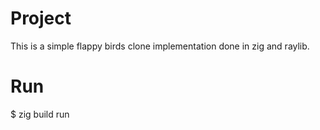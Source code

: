 # Project
This is a simple flappy birds clone implementation done in zig and raylib.

# Run
$ zig build run
